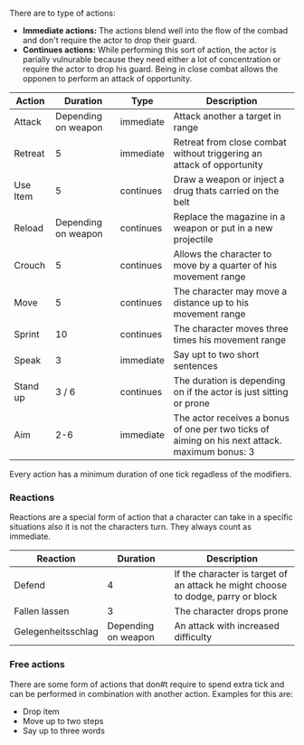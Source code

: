 There are to type of actions:

 * **Immediate actions:** The actions blend well into the flow of the combad 
   and don't require the actor to drop their guard. 
 * **Continues actions:** While performing this sort of action, the actor is parially 
   vulnurable because they need either a lot of concentration or require the actor to
   drop his guard. Being in close combat allows the opponen to perform an attack
   of opportunity.

| Action | Duration | Type | Description |
| --- | --- | --- | --- |
| Attack | Depending on weapon | immediate | Attack another a target in range |
| Retreat | 5 | immediate | Retreat from close combat without triggering an attack of opportunity |
| Use Item | 5 | continues | Draw a weapon or inject a drug thats carried on the belt |
| Reload | Depending on weapon | continues | Replace the magazine in a weapon or put in a new projectile |
| Crouch | 5 | continues | Allows the character to move by a quarter of his movement range |
| Move | 5 | continues | The character may move a distance up to his movement range |
| Sprint | 10 | continues | The character moves three times his movement range |
| Speak | 3 | immediate | Say upt to two short sentences |
| Stand up | 3 / 6 | continues | The duration is depending on if the actor is just sitting or prone |
| Aim | 2-6 | immediate | The actor receives a bonus of one per two ticks of aiming on his next attack. maximum bonus: 3 |

Every action has a minimum duration of one tick regadless of the modifiers.

### Reactions

Reactions are a special form of action that a character can take in a specific situations
also it is not the characters turn. They always count as immediate.

| Reaction | Duration | Description |
| --- | --- | --- |
| Defend  | 4 | If the character is target of an attack he might choose to dodge, parry or block |
| Fallen lassen | 3 | The character drops prone |
| Gelegenheitsschlag | Depending on weapon | An attack with increased difficulty |

### Free actions

There are some form of actions that don#t require to spend extra tick and can be performed in
combination with another action. Examples for this are:

* Drop item
* Move up to two steps
* Say up to three words
